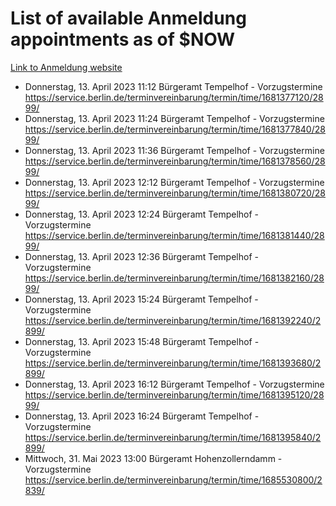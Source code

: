 # List of available Anmeldung appointments as of $NOW
[Link to Anmeldung website](https://service.berlin.de/terminvereinbarung/termin/tag.php?termin=1&anliegen[]=120686&dienstleisterlist=122210,122217,327316,122219,327312,122227,327314,122231,327346,122243,327348,122254,122252,329742,122260,329745,122262,329748,122271,327278,122273,327274,122277,327276,330436,122280,327294,122282,327290,122284,327292,122291,327270,122285,327266,122286,327264,122296,327268,150230,329760,122297,327286,122294,327284,122312,329763,122314,329775,122304,327330,122311,327334,122309,327332,317869,122281,327352,122279,329772,122283,122276,327324,122274,327326,122267,329766,122246,327318,122251,327320,122257,327322,122208,327298,122226,327300&herkunft=http%3A%2F%2Fservice.berlin.de%2Fdienstleistung%2F120686%2F)
- Donnerstag, 13. April 2023 11:12 Bürgeramt Tempelhof - Vorzugstermine https://service.berlin.de/terminvereinbarung/termin/time/1681377120/2899/
- Donnerstag, 13. April 2023 11:24 Bürgeramt Tempelhof - Vorzugstermine https://service.berlin.de/terminvereinbarung/termin/time/1681377840/2899/
- Donnerstag, 13. April 2023 11:36 Bürgeramt Tempelhof - Vorzugstermine https://service.berlin.de/terminvereinbarung/termin/time/1681378560/2899/
- Donnerstag, 13. April 2023 12:12 Bürgeramt Tempelhof - Vorzugstermine https://service.berlin.de/terminvereinbarung/termin/time/1681380720/2899/
- Donnerstag, 13. April 2023 12:24 Bürgeramt Tempelhof - Vorzugstermine https://service.berlin.de/terminvereinbarung/termin/time/1681381440/2899/
- Donnerstag, 13. April 2023 12:36 Bürgeramt Tempelhof - Vorzugstermine https://service.berlin.de/terminvereinbarung/termin/time/1681382160/2899/
- Donnerstag, 13. April 2023 15:24 Bürgeramt Tempelhof - Vorzugstermine https://service.berlin.de/terminvereinbarung/termin/time/1681392240/2899/
- Donnerstag, 13. April 2023 15:48 Bürgeramt Tempelhof - Vorzugstermine https://service.berlin.de/terminvereinbarung/termin/time/1681393680/2899/
- Donnerstag, 13. April 2023 16:12 Bürgeramt Tempelhof - Vorzugstermine https://service.berlin.de/terminvereinbarung/termin/time/1681395120/2899/
- Donnerstag, 13. April 2023 16:24 Bürgeramt Tempelhof - Vorzugstermine https://service.berlin.de/terminvereinbarung/termin/time/1681395840/2899/
- Mittwoch, 31. Mai 2023 13:00 Bürgeramt Hohenzollerndamm - Vorzugstermine https://service.berlin.de/terminvereinbarung/termin/time/1685530800/2839/
